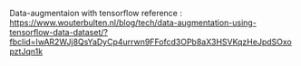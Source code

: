  Data-augmentaion with tensorflow
 reference : https://www.wouterbulten.nl/blog/tech/data-augmentation-using-tensorflow-data-dataset/?fbclid=IwAR2WJj8QsYaDyCp4urrwn9FFofcd3OPb8aX3HSVKqzHeJpdSOxopztJqn1k

